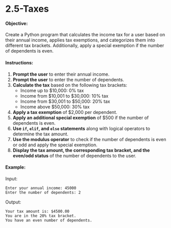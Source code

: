 # 2.5-Taxes 

#### Objective:
Create a Python program that calculates the income tax for a user based on their annual income, applies tax exemptions, and categorizes them into different tax brackets. Additionally, apply a special exemption if the number of dependents is even.

#### Instructions:
1. **Prompt the user** to enter their annual income.
2. **Prompt the user** to enter the number of dependents.
3. **Calculate the tax** based on the following tax brackets:
   - Income up to $10,000: 0% tax
   - Income from $10,001 to $30,000: 10% tax
   - Income from $30,001 to $50,000: 20% tax
   - Income above $50,000: 30% tax
4. **Apply a tax exemption** of $2,000 per dependent.
5. **Apply an additional special exemption** of $500 if the number of dependents is even.
6. **Use `if`, `elif`, and `else` statements** along with logical operators to determine the tax amount.
7. **Use the modulus operator** to check if the number of dependents is even or odd and apply the special exemption.
8. **Display the tax amount, the corresponding tax bracket, and the even/odd status** of the number of dependents to the user.

#### Example:
Input:
```
Enter your annual income: 45000
Enter the number of dependents: 2
```
Output:
```
Your tax amount is: $4500.00
You are in the 20% tax bracket.
You have an even number of dependents.
```

